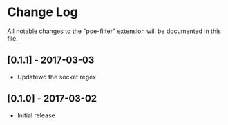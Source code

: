 # Change Log

All notable changes to the "poe-filter" extension will be documented in this file.

## [0.1.1] - 2017-03-03

- Updatewd the socket regex

## [0.1.0] - 2017-03-02

- Initial release

